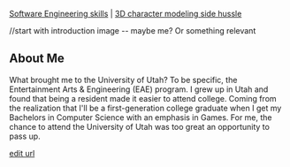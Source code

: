 [Software Engineering skills](Software_Examples.md) | [3D character modeling side hussle](Art_Experiences.md)


//start with introduction image -- maybe me? Or something relevant

## About Me

What brought me to the University of Utah?
To be specific, the Entertainment Arts & Engineering (EAE) program. I grew up in Utah and found that being a resident made it easier to attend college. Coming from the realization that I'll be a first-generation college graduate when I get my Bachelors in Computer Science with an emphasis in Games. For me, the chance to attend the University of Utah was too great an opportunity to pass up.

[edit url](https://github.com/Catastrophie/Catastrophie.github.io/edit/main/index.md)

